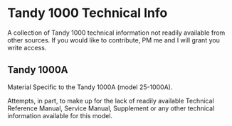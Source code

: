 Tandy 1000 Technical Info
=========================

A collection of Tandy 1000 technical information not readily available
from other sources. If you would like to contribute, PM me and I will
grant you write access.

Tandy 1000A
-----------

Material Specific to the Tandy 1000A (model 25-1000A). 

Attempts, in part, to make up for the lack of readily available
Technical Reference Manual, Service Manual, Supplement or any other
technical information available for this model.
